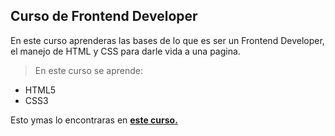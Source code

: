 ## Curso de Frontend Developer
En este curso aprenderas las bases de lo que es ser un Frontend Developer, el manejo de HTML y CSS para darle vida a una pagina.

> En este curso se aprende:
- HTML5
- CSS3

Esto ymas lo encontraras en [**este curso.**](https://platzi.com/cursos/frontend-developer/)
